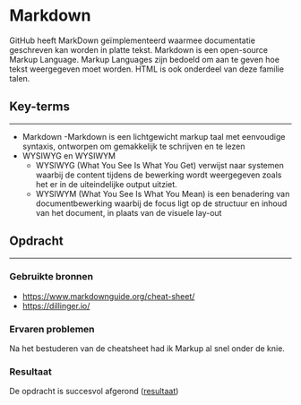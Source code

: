 # Markdown
GitHub heeft MarkDown geïmplementeerd waarmee documentatie geschreven kan worden in platte tekst. Markdown is een open-source Markup Language. Markup Languages zijn bedoeld om aan te geven hoe tekst weergegeven moet worden. HTML is ook onderdeel van deze familie talen.


## Key-terms
---
- Markdown -Markdown is een lichtgewicht markup taal met eenvoudige syntaxis, ontworpen om gemakkelijk te schrijven en te lezen
- WYSIWYG en WYSIWYM 
    - WYSIWYG (What You See Is What You Get) verwijst naar systemen waarbij de content tijdens de bewerking wordt weergegeven zoals het er in de uiteindelijke output uitziet.
    - WYSIWYM (What You See Is What You Mean) is een benadering van documentbewerking waarbij de focus ligt op de structuur en inhoud van het document, in plaats van de visuele lay-out
## Opdracht
---
### Gebruikte bronnen
- https://www.markdownguide.org/cheat-sheet/
- https://dillinger.io/

### Ervaren problemen
Na het bestuderen van de cheatsheet had ik Markup al snel onder de knie.

### Resultaat
De opdracht is succesvol afgerond
([resultaat](/01_Linux_1/Opdrachten/GIT-02.md))
